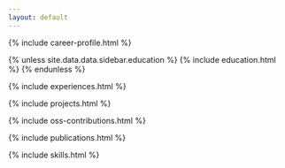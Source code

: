 ```yaml
---
layout: default
---
```



{% include career-profile.html %}

{% unless site.data.data.sidebar.education %}
  {% include education.html %}
{% endunless %}

{% include experiences.html %}

{% include projects.html %}

{% include oss-contributions.html %}

{% include publications.html %}

{% include skills.html %}


<!-- ---
# Feel free to add content and custom Front Matter to this file.
# To modify the layout, see https://jekyllrb.com/docs/themes/#overriding-theme-defaults

layout: home
--- -->
